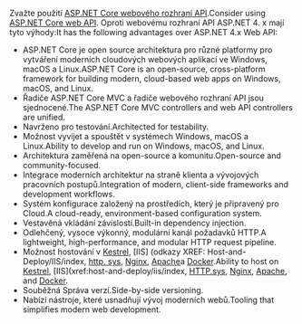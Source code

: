 <span data-ttu-id="75e1b-101">Zvažte použití [ASP.NET Core webového rozhraní API](/aspnet/core/web-api).</span><span class="sxs-lookup"><span data-stu-id="75e1b-101">Consider using [ASP.NET Core web API](/aspnet/core/web-api).</span></span> <span data-ttu-id="75e1b-102">Oproti webovému rozhraní API ASP.NET 4. x mají tyto výhody:</span><span class="sxs-lookup"><span data-stu-id="75e1b-102">It has the following advantages over ASP.NET 4.x Web API:</span></span>

* <span data-ttu-id="75e1b-103">ASP.NET Core je open source architektura pro různé platformy pro vytváření moderních cloudových webových aplikací ve Windows, macOS a Linux.</span><span class="sxs-lookup"><span data-stu-id="75e1b-103">ASP.NET Core is an open-source, cross-platform framework for building modern, cloud-based web apps on Windows, macOS, and Linux.</span></span>
* <span data-ttu-id="75e1b-104">Řadiče ASP.NET Core MVC a řadiče webového rozhraní API jsou sjednocené.</span><span class="sxs-lookup"><span data-stu-id="75e1b-104">The ASP.NET Core MVC controllers and web API controllers are unified.</span></span>
* <span data-ttu-id="75e1b-105">Navrženo pro testování.</span><span class="sxs-lookup"><span data-stu-id="75e1b-105">Architected for testability.</span></span>
* <span data-ttu-id="75e1b-106">Možnost vyvíjet a spouštět v systémech Windows, macOS a Linux.</span><span class="sxs-lookup"><span data-stu-id="75e1b-106">Ability to develop and run on Windows, macOS, and Linux.</span></span>
* <span data-ttu-id="75e1b-107">Architektura zaměřená na open-source a komunitu.</span><span class="sxs-lookup"><span data-stu-id="75e1b-107">Open-source and community-focused.</span></span>
* <span data-ttu-id="75e1b-108">Integrace moderních architektur na straně klienta a vývojových pracovních postupů.</span><span class="sxs-lookup"><span data-stu-id="75e1b-108">Integration of modern, client-side frameworks and development workflows.</span></span>
* <span data-ttu-id="75e1b-109">Systém konfigurace založený na prostředích, který je připravený pro Cloud.</span><span class="sxs-lookup"><span data-stu-id="75e1b-109">A cloud-ready, environment-based configuration system.</span></span>
* <span data-ttu-id="75e1b-110">Vestavěná vkládání závislostí.</span><span class="sxs-lookup"><span data-stu-id="75e1b-110">Built-in dependency injection.</span></span>
* <span data-ttu-id="75e1b-111">Odlehčený, vysoce výkonný, modulární kanál požadavků HTTP.</span><span class="sxs-lookup"><span data-stu-id="75e1b-111">A lightweight, high-performance, and modular HTTP request pipeline.</span></span>
* <span data-ttu-id="75e1b-112">Možnost hostování v [Kestrel](/aspnet/core/fundamentals/servers/kestrel), [IIS] (odkazy XREF: Host-and-Deploy/IIS/index, [http. sys](xref:fundamentals/servers/httpsys), [Nginx](xref:host-and-deploy/linux-nginx), [Apache](xref:host-and-deploy/linux-apache)a [Docker](xref:host-and-deploy/docker/index).</span><span class="sxs-lookup"><span data-stu-id="75e1b-112">Ability to host on [Kestrel](/aspnet/core/fundamentals/servers/kestrel), [IIS](xref:host-and-deploy/iis/index, [HTTP.sys](xref:fundamentals/servers/httpsys), [Nginx](xref:host-and-deploy/linux-nginx), [Apache](xref:host-and-deploy/linux-apache), and [Docker](xref:host-and-deploy/docker/index).</span></span>
* <span data-ttu-id="75e1b-113">Souběžná Správa verzí.</span><span class="sxs-lookup"><span data-stu-id="75e1b-113">Side-by-side versioning.</span></span>
* <span data-ttu-id="75e1b-114">Nabízí nástroje, které usnadňují vývoj moderních webů.</span><span class="sxs-lookup"><span data-stu-id="75e1b-114">Tooling that simplifies modern web development.</span></span>
